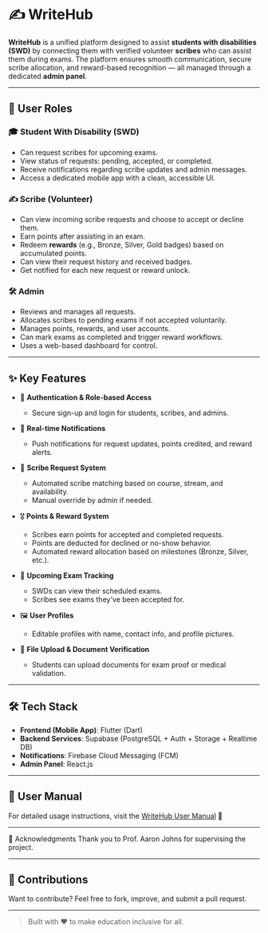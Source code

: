 # ✍️ WriteHub

**WriteHub** is a unified platform designed to assist **students with disabilities (SWD)** by connecting them with verified volunteer **scribes** who can assist them during exams. The platform ensures smooth communication, secure scribe allocation, and reward-based recognition — all managed through a dedicated **admin panel**.

---

## 👥 User Roles

### 🎓 Student With Disability (SWD)
- Can request scribes for upcoming exams.
- View status of requests: pending, accepted, or completed.
- Receive notifications regarding scribe updates and admin messages.
- Access a dedicated mobile app with a clean, accessible UI.

### ✍️ Scribe (Volunteer)
- Can view incoming scribe requests and choose to accept or decline them.
- Earn points after assisting in an exam.
- Redeem **rewards** (e.g., Bronze, Silver, Gold badges) based on accumulated points.
- Can view their request history and received badges.
- Get notified for each new request or reward unlock.

### 🛠️ Admin
- Reviews and manages all requests.
- Allocates scribes to pending exams if not accepted voluntarily.
- Manages points, rewards, and user accounts.
- Can mark exams as completed and trigger reward workflows.
- Uses a web-based dashboard for control.

---

## ✨ Key Features

- 🔐 **Authentication & Role-based Access**
  - Secure sign-up and login for students, scribes, and admins.

- 📲 **Real-time Notifications**
  - Push notifications for request updates, points credited, and reward alerts.

- 🧾 **Scribe Request System**
  - Automated scribe matching based on course, stream, and availability.
  - Manual override by admin if needed.

- 🎖️ **Points & Reward System**
  - Scribes earn points for accepted and completed requests.
  - Points are deducted for declined or no-show behavior.
  - Automated reward allocation based on milestones (Bronze, Silver, etc.).

- 📅 **Upcoming Exam Tracking**
  - SWDs can view their scheduled exams.
  - Scribes see exams they've been accepted for.

- 🖼️ **User Profiles**
  - Editable profiles with name, contact info, and profile pictures.

- 📁 **File Upload & Document Verification**
  - Students can upload documents for exam proof or medical validation.

---

## 🛠️ Tech Stack

- **Frontend (Mobile App)**: Flutter (Dart)
- **Backend Services**: Supabase (PostgreSQL + Auth + Storage + Realtime DB)
- **Notifications**: Firebase Cloud Messaging (FCM)
- **Admin Panel**: React.js


---

## 📖 User Manual

For detailed usage instructions, visit the [WriteHub User Manual](https://www.notion.so/Welcome-to-WriteHub-1cef09cd743a80999857d5af9b953c85?pvs=4) 📘

---

👏 Acknowledgments
Thank you to Prof. Aaron Johns for supervising the project.

---

## 🤝 Contributions

Want to contribute? Feel free to fork, improve, and submit a pull request.

---

> Built with ❤️ to make education inclusive for all.
